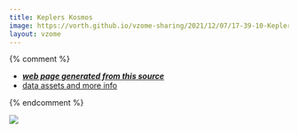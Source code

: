 ```yaml
---
title: Keplers Kosmos
image: https://vorth.github.io/vzome-sharing/2021/12/07/17-39-10-Keplers-Kosmos/Keplers-Kosmos.png
layout: vzome
---
```


{% comment %}
 - [***web page generated from this source***][post]
 - [data assets and more info][github]

[post]: <https://vorth.github.io/vzome-sharing/2021/12/07/Keplers-Kosmos-17-39-10.html>
[github]: <https://github.com/vorth/vzome-sharing/tree/main/2021/12/07/17-39-10-Keplers-Kosmos/>
{% endcomment %}

<vzome-viewer style="width: 100%; height: 65vh;"
       src="https://vorth.github.io/vzome-sharing/2021/12/07/17-39-10-Keplers-Kosmos/Keplers-Kosmos.vZome" >
  <img src="https://vorth.github.io/vzome-sharing/2021/12/07/17-39-10-Keplers-Kosmos/Keplers-Kosmos.png" />
</vzome-viewer>